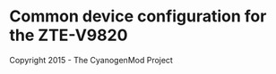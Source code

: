 Common device configuration for the ZTE-V9820
==========================================

Copyright 2015 - The CyanogenMod Project
